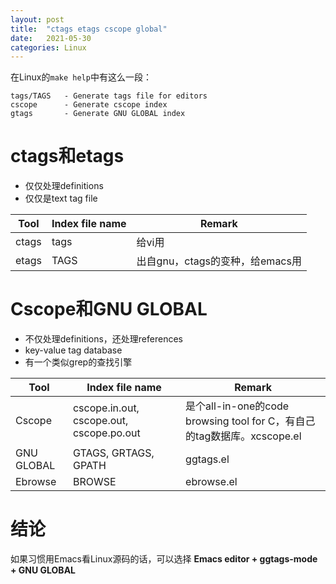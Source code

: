 ```yaml
---
layout: post
title:  "ctags etags cscope global"
date:   2021-05-30
categories: Linux
---
```


在Linux的`make help`中有这么一段：

```
tags/TAGS   - Generate tags file for editors
cscope      - Generate cscope index
gtags       - Generate GNU GLOBAL index
```

# ctags和etags

- 仅仅处理definitions
- 仅仅是text tag file

| Tool  | Index file name | Remark                          |
|-------|-----------------|---------------------------------|
| ctags | tags            | 给vi用                          |
| etags | TAGS            | 出自gnu，ctags的变种，给emacs用 |

# Cscope和GNU GLOBAL

- 不仅处理definitions，还处理references
- key-value tag database
- 有一个类似grep的查找引擎

| Tool       | Index file name                          | Remark                                                                  |
|------------|------------------------------------------|-------------------------------------------------------------------------|
| Cscope     | cscope.in.out, cscope.out, cscope.po.out | 是个all-in-one的code browsing tool for C，有自己的tag数据库。xcscope.el |
| GNU GLOBAL | GTAGS, GRTAGS, GPATH                     | ggtags.el                                                               |
| Ebrowse    | BROWSE                                   | ebrowse.el                                                              |


# 结论

如果习惯用Emacs看Linux源码的话，可以选择 **Emacs editor + ggtags-mode + GNU GLOBAL**
